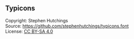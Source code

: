## Typicons

Copyright: Stephen Hutchings  
Source: https://github.com/stephenhutchings/typicons.font  
License: [CC BY-SA 4.0](https://creativecommons.org/licenses/by-sa/4.0/)  
